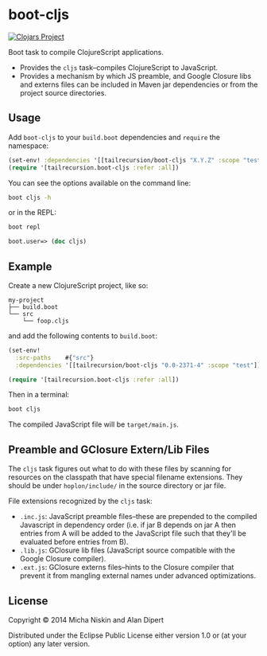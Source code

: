 # boot-cljs

[![Clojars Project][2]][3]

Boot task to compile ClojureScript applications.

* Provides the `cljs` task–compiles ClojureScript to JavaScript.
* Provides a mechanism by which JS preamble, and Google Closure libs and externs
  files can be included in Maven jar dependencies or from the project source
  directories.

## Usage

Add `boot-cljs` to your `build.boot` dependencies and `require` the namespace:

```clj
(set-env! :dependencies '[[tailrecursion/boot-cljs "X.Y.Z" :scope "test"]])
(require '[tailrecursion.boot-cljs :refer :all])
```

You can see the options available on the command line:

```bash
boot cljs -h
```

or in the REPL:

```bash
boot repl
```
```clj
boot.user=> (doc cljs)
```

## Example

Create a new ClojureScript project, like so:

```
my-project
├── build.boot
└── src
    └── foop.cljs
```

and add the following contents to `build.boot`:

```clj
(set-env!
  :src-paths    #{"src"}
  :dependencies '[[tailrecursion/boot-cljs "0.0-2371-4" :scope "test"]])

(require '[tailrecursion.boot-cljs :refer :all])
```

Then in a terminal:

```bash
boot cljs
```

The compiled JavaScript file will be `target/main.js`.

## Preamble and GClosure Extern/Lib Files

The `cljs` task figures out what to do with these files by scanning for
resources on the classpath that have special filename extensions. They should
be under `hoplon/include/` in the source directory or jar file.

File extensions recognized by the `cljs` task:

* `.inc.js`: JavaScript preamble files–these are prepended to the compiled
  Javascript in dependency order (i.e. if jar B depends on jar A then entries
  from A will be added to the JavaScript file such that they'll be evaluated
  before entries from B).
* `.lib.js`: GClosure lib files (JavaScript source compatible with the Google
  Closure compiler).
* `.ext.js`: GClosure externs files–hints to the Closure compiler that prevent
  it from mangling external names under advanced optimizations.

## License

Copyright © 2014 Micha Niskin and Alan Dipert

Distributed under the Eclipse Public License either version 1.0 or (at
your option) any later version.

[1]: https://github.com/tailrecursion/boot
[2]: http://clojars.org/tailrecursion/boot-cljs/latest-version.svg?cache=0
[3]: http://clojars.org/tailrecursion/boot-cljs
